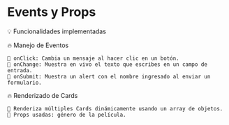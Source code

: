 # Events y Props

💡 Funcionalidades implementadas

🔥 Manejo de Eventos 

    📌 onClick: Cambia un mensaje al hacer clic en un botón.
    📌 onChange: Muestra en vivo el texto que escribes en un campo de entrada.
    📌 onSubmit: Muestra un alert con el nombre ingresado al enviar un formulario.
    
🔥 Renderizado de Cards 

    📌 Renderiza múltiples Cards dinámicamente usando un array de objetos.
    📌 Props usadas: género de la película.
